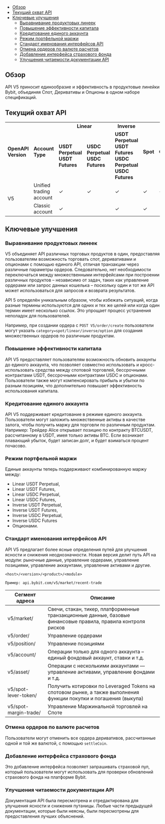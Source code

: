 - [Обзор](#обзор)
- [Текущий охват API](#текущий-охват-api)
- [Ключевые улучшения](#ключевые-улучшения)
  - [Выравнивание продуктовых линеек](#выравнивание-продуктовых-линеек)
  - [Повышение эффективности капитала](#повышение-эффективности-капитала)
  - [Кредитование единого аккаунта](#кредитование-единого-аккаунта)
  - [Режим портфельной маржи](#режим-портфельной-маржи)
  - [Стандарт именования интерфейсов API](#стандарт-именования-интерфейсов-api)
  - [Отмена ордеров по валюте расчетов](#отмена-ордеров-по-валюте-расчетов)
  - [Добавление интерфейса страхового фонда](#добавление-интерфейса-страхового-фонда)
  - [Улучшения читаемости документации API](#улучшения-читаемости-документации-api)

<a id="обзор"></a>

## Обзор

API V5 приносит единообразие и эффективность в продуктовые линейки Bybit, объединяя Спот, Деривативы и Опционы в одном
наборе спецификаций.

<a id="текущий-охват-api"></a>

## Текущий охват API

<table class="iksweb">
		<tr>
			<td rowspan="2"><b>OpenAPI Version</b></td>
			<td rowspan="2"><b>Account Type</b></td>
			<td colspan="2" align="center"><b>Linear</b></td>
			<td colspan=""  align="center"><b>Inverse</b></td>
			<td rowspan="2"><b>Spot</b></td>
			<td rowspan="2"><b>Options</b></td>
		</tr>
		<tr>
			<td><b>USDT Perpetual<br>USDT Futures</b></td>
			<td><b>USDC Perpetual<br>USDC Futures</b></td>
			<td><b>USDT Perpetual<br>USDT Futures<br>USDC Perpetual<br>USDC Futures</b></td>
		</tr>
		<tr>
			<td rowspan="2">V5</td>
			<td>Unified trading account</td>
			<td>✓</td>
			<td>✓</td>
			<td>✓</td>
			<td>✓</td>
			<td>✓</td>
		</tr>
		<tr>
			<td>Classic account</td>
			<td>✓</td>
			<td></td>
			<td>✓</td>
			<td>✓</td>
			<td></td>
		</tr>
</table>

<a id="ключевые-улучшения"></a>

## Ключевые улучшения

<a id="выравнивание-продуктовых-линеек"></a>

### Выравнивание продуктовых линеек

V5 объединяет API различных торговых продуктов в один, предоставляя пользователям возможность торговать спот,
деривативами и опционами с помощью единого API, отличая транзакции через различные параметры ордеров.
Следовательно, нет необходимости переключаться между множественными интерфейсами при построении различных
продуктов – независимо от задач, таких как управление ордерами или запрос данных кошелька – поскольку один и тот же
API может использоваться для запросов и возврата результатов.

API 5 определён уникальным образом, чтобы избежать ситуаций, когда разные термины используются для одних и
тех же целей или когда один термин имеет несколько ссылок. Это упрощает процесс устранения неполадок для пользователей.

Например, при создании ордера с `POST V5/order/create` пользователи могут указать `category=spot/linear/inverse/option`
для создания множественных ордеров по различным продуктам.

<a id="повышение-эффективности-капитала"></a>

### Повышение эффективности капитала

API V5 предоставляет пользователям возможность обновить аккаунты до единого аккаунта, что позволяет совместно
использовать и кросс-использовать средства между спотовой торговлей, бессрочными контрактами USDT, бессрочными
контрактами USDC и опционами. Пользователи также могут компенсировать прибыль и убытки по разным позициям,
что дополнительно повышает эффективность использования капитала.

<a id="кредитование-единого-аккаунта"></a>

### Кредитование единого аккаунта

API V5 поддерживает кредитование в режиме единого аккаунта. Пользователи могут заложить множественные активы
в качестве залога, чтобы получить маржу для торговли по различным продуктам.
Например: Трейдер Alice открывает позицию по контракту BTCUSDT, рассчитанному в USDT, имея только активы BTC. Если
возникает плавающий убыток, будет записан долг, и будет взиматься процент почасово.

<a id="режим-портфельной-маржи"></a>

### Режим портфельной маржи

Единые аккаунты теперь поддерживают комбинированную маржу между:

- Linear USDT Perpetual,
- Linear USDT Futures,
- Linear USDC Perpetual,
- Linear USDC Futures,
- Inverse USDT Perpetual,
- Inverse USDT Futures,
- Inverse USDC Perpetual,
- Inverse USDC Futures
- Опционами.

<a id="стандарт-именования-интерфейсов-api"></a>

### Стандарт именования интерфейсов API

API V5 предлагает более ясные определения путей для улучшения ясности и снижения неоднозначности. Новая версия делит
путь API на модули: рыночные данные, управление ордерами, управление позициями, управление аккаунтами, управление
активами и другие.

`<host>/<version>/<product>/<module>`

`Пример: api.bybit.com/v5/market/recent-trade`

|Сегмент адреса	        |Описание                                                                                                             |
|-----------------------|---------------------------------------------------------------------------------------------------------------------|
|v5/market/           	|Свечи, стакан, тикер, платформенные транзакционные данные, базовые финансовые правила, правила контроля рисков       |
|v5/order/        	    |Управление ордерами                                                                                                  |
|v5/position/	        |Управление позициями                                                                                                 |
|v5/account/  	        |Операции только для одного аккаунта – единый фондовый аккаунт, ставки и т.д.                                |
|v5/asset/	            |Операции с несколькими аккаунтами — управление активами, управление фондами и т.д.                                   |
|v5/spot-lever-token/  	|Получить котировки по Leveraged Tokens на спотовом рынке, а также выполнения функции покупки и погашения (выкупа)    |
|v5/spot-margin-trade/  |Управление Маржинальной торговлей на Споте                                                                           |

<a id="отмена-ордеров-по-валюте-расчетов"></a>

### Отмена ордеров по валюте расчетов

Пользователи могут отменить все ордера деривативов, рассчитанные одной и той же валютой, с помощью `settleCoin`.

<a id="добавление-интерфейса-страхового-фонда"></a>

### Добавление интерфейса страхового фонда

Это добавление интерфейса позволяет запрашивать страховой пул, который пользователи могут использовать для проверки
обновлений страхового фонда на платформе Bybit.

<a id="улучшения-читаемости-документации-api"></a>

### Улучшения читаемости документации API

Документация API была пересмотрена и отредактирована для улучшения ясности и снижения путаницы. Любые части предыдущей
документации, которые были неясны, были пересмотрены для предоставления лучших объяснений.

